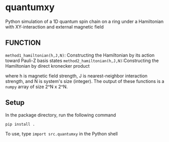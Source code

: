 # quantumxy
Python simulation of a 1D quantum spin chain on a ring under a Hamiltonian with XY-interaction and external magnetic field

## FUNCTION  
```method1_hamiltonian(h,J,N)```: Constructing the Hamiltonian by its action toward Pauli-Z basis states
```method2_hamiltonian(h,J,N)```:Constructing the Hamiltonian by direct kronecker product

where h is magnetic field strength, J is nearest-neighbor interaction strength, and N is system's size (integer). The output of these functions is a ```numpy``` array of size 2^N x 2^N. 

## Setup

In the package directory, run the following command

```pip install .``` 

To use, type ```import src.quantumxy``` in the Python shell
